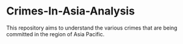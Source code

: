 # Crimes-In-Asia-Analysis
This repository aims to understand the various crimes that are being committed in the region of Asia Pacific. 
